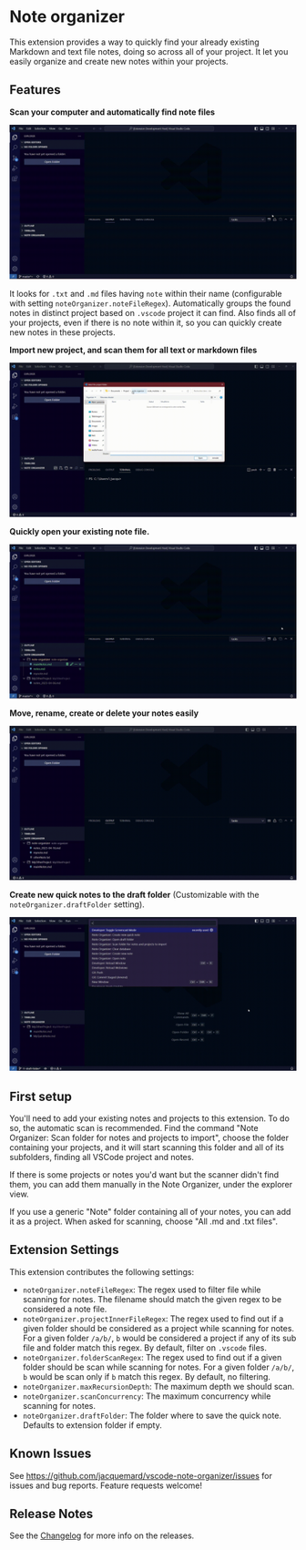 # Note organizer

This extension provides a way to quickly find your already existing Markdown and text file notes, doing so across all of your project. It let you easily organize and create new notes within your projects.


## Features

**Scan your computer and automatically find note files**

![Scanning](./resources/docimages/scanning.gif)

It looks for `.txt` and `.md` files having `note` within their name (configurable with setting `noteOrganizer.noteFileRegex`). Automatically groups the found notes in distinct project based on `.vscode` project it can find. Also finds all of your projects, even if there is no note within it, so you can quickly create new notes in these projects.

**Import new project, and scan them for all text or markdown files**

![Project import](./resources/docimages/projectimport.gif)

**Quickly open your existing note file.**

![Quick open](./resources/docimages/quickopen.gif)

**Move, rename, create or delete your notes easily**

![Organize](./resources/docimages/organize.gif)

**Create new quick notes to the draft folder** (Customizable with the `noteOrganizer.draftFolder` setting).

![Quick note](./resources/docimages/quicknote.gif)

## First setup

You'll need to add your existing notes and projects to this extension. To do so, the automatic scan is recommended. Find the command "Note Organizer: Scan folder for notes and projects to import", choose the folder containing your projects, and it will start scanning this folder and all of its subfolders, finding all VSCode project and notes.

If there is some projects or notes you'd want but the scanner didn't find them, you can add them manually in the Note Organizer, under the explorer view.

If you use a generic "Note" folder containing all of your notes, you can add it as a project. When asked for scanning, choose "All .md and .txt files".

## Extension Settings

This extension contributes the following settings:

* `noteOrganizer.noteFileRegex`: The regex used to filter file while scanning for notes. The filename should match the given regex to be considered a note file.
* `noteOrganizer.projectInnerFileRegex`: The regex used to find out if a given folder should be considered as a project while scanning for notes. For a given folder `/a/b/`, `b` would be considered a project if any of its sub file and folder match this regex. By default, filter on `.vscode` files.
* `noteOrganizer.folderScanRegex`: The regex used to find out if a given folder should be scan while scanning for notes. For a given folder `/a/b/`, `b` would be scan only if `b` match this regex. By default, no filtering.
* `noteOrganizer.maxRecursionDepth`: The maximum depth we should scan.
* `noteOrganizer.scanConcurrency`: The maximum concurrency while scanning for notes.
* `noteOrganizer.draftFolder`: The folder where to save the quick note. Defaults to extension folder if empty.

## Known Issues

See https://github.com/jacquemard/vscode-note-organizer/issues for issues and bug reports. Feature requests welcome!

## Release Notes

See the [Changelog](./CHANGELOG.md) for more info on the releases.
